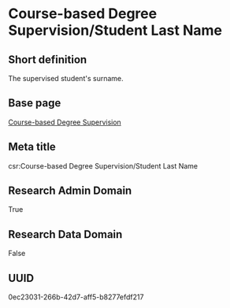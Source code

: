 # Course-based Degree Supervision/Student Last Name
## Short definition
The supervised student's surname.
## Base page
[Course-based Degree Supervision](https://github.com/EuroCRIS/CASRAI-Dictionairies/blob/main/Objects/Course-based%20Degree%20Supervision.md)
## Meta title
csr:Course-based Degree Supervision/Student Last Name
## Research Admin Domain
True
## Research Data Domain
False
## UUID
0ec23031-266b-42d7-aff5-b8277efdf217
